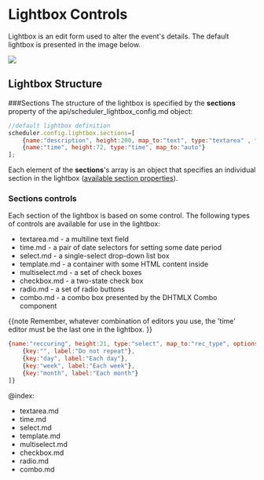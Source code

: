 Lightbox Controls
======================================

Lightbox is an edit form used to alter the event's details. The default lightbox is presented in the image below.

<img src="lightbox.png"/>

## Lightbox Structure

###Sections
The structure of the lightbox is specified by the **sections** property of the api/scheduler_lightbox_config.md object:

~~~js
//default lightbox definition
scheduler.config.lightbox.sections=[
	{name:"description", height:200, map_to:"text", type:"textarea" , focus:true},
	{name:"time", height:72, type:"time", map_to:"auto"}
];
~~~

Each element of the **sections**'s array is an object that specifies an individual section in the lightbox (<a href="api/scheduler_lightbox_config.md">available section properties</a>).<br>

### Sections controls
Each section of the lightbox is based on some control. The following types of controls are available for use in the lightbox:

- textarea.md - a multiline text field
- time.md - a pair of date selectors for setting some date period
- select.md - a single-select drop-down list box
- template.md - a container with some HTML content inside
- multiselect.md - a set of check boxes
- checkbox.md - a two-state check box
- radio.md - a set of radio buttons
- combo.md - a combo box presented by the DHTMLX Combo component

{{note
Remember, whatever combination of editors you use, the 'time' editor must be the last one in the lightbox.
}}

~~~js
{name:"reccuring", height:21, type:"select", map_to:"rec_type", options:[
	{key:"", label:"Do not repeat"},
	{key:"day", label:"Each day"},
	{key:"week", label:"Each week"},
	{key:"month", label:"Each month"}
]}
~~~


@index:
- textarea.md
- time.md
- select.md
- template.md
- multiselect.md
- checkbox.md
- radio.md
- combo.md

